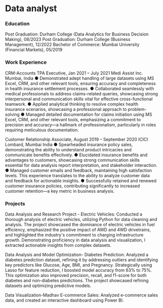 # Data analyst

### Education
Post Graduation: Durham College (Data Analytics for Business Decision Making), 08/2023
Post Graduation: Durham College (Business Management), 12/2022
Bachelor of Commerce: Mumbai University (Financial Markets), 05/2019

### Work Experience
CRM-Accounts TPA Executive, Jan 2021 – July 2021
Medi Assist Inc. Mumbai, India 
●	Demonstrated adept handling of large datasets using MS Excel, CRM, and other relevant tools, ensuring accuracy and completeness in health insurance settlement processes.
●	Collaborated seamlessly with medical professionals to address claims-related queries, showcasing strong interpersonal and communication skills vital for effective cross-functional teamwork.
●	Applied analytical thinking to resolve complex health insurance scenarios, showcasing a professional approach to problem-solving
●	Managed detailed documentation for claims initiation using MS Excel, CRM, and other relevant tools, emphasizing a commitment to precision and accuracy—a hallmark of professionalism, particularly in roles requiring meticulous documentation.

Customer Relationship Associate, August 2019 – September 2020 ICICI Lombard, Mumbai India 
●	Spearheaded insurance policy sales, demonstrating the ability to understand product intricacies and communicate benefits effectively.
●	Elucidated insurance benefits and advantages to customers, showcasing strong communication skills essential for data analysis report interpretation, and stakeholder interaction.
●	Managed customer emails and feedback, maintaining high satisfaction levels. This experience translates to the ability to analyze customer data and feedback for actionable insights.
●	Successfully retained and renewed customer insurance policies, contributing significantly to increased customer retention—a key metric in business analysis.

### Projects
Data Analysis and Research Project - Electric Vehicles: Conducted a thorough analysis of electric vehicles, utilizing Python for data cleaning and analysis. The project showcased the dominance of electric vehicles in fuel efficiency, emphasized the positive impact of AWD and 4WD drivetrains, and highlighted the industry's commitment to charging infrastructure growth. Demonstrating proficiency in data analysis and visualization, I extracted actionable insights from complex datasets.

Data Analysis and Model Optimization- Diabetes Prediction: Analyzed a diabetes prediction dataset, refining it by addressing outliers and identifying key predictors like Glucose, Age, BMI, and Pregnancy. Strategically using Lasso for feature reduction, I boosted model accuracy from 63% to 75%. This optimization also improved precision, recall, and f1-score for both diabetes and non-diabetes predictions. The project showcased refining datasets and optimizing predictive models.

Data Visualization-Madhav E-commerce Sales: Analyzed e-commerce sales data, and created an interactive dashboard using Power BI.

